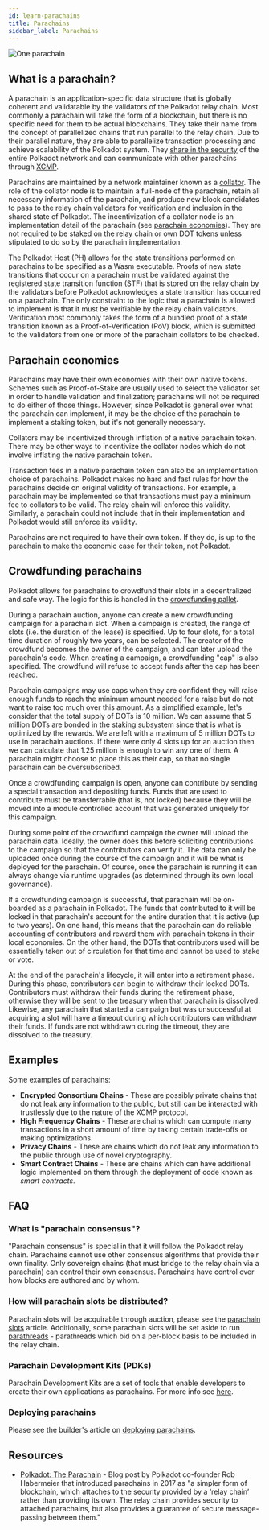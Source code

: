 ```yaml
---
id: learn-parachains
title: Parachains
sidebar_label: Parachains
---
```


![One parachain](assets/network/one_parachain.png)

## What is a parachain?

A parachain is an application-specific data structure that is globally coherent and validatable by the validators of the Polkadot relay chain. Most commonly a parachain will take the form of a blockchain, but there is no specific need for them to be actual blockchains. They take their name from the concept of parallelized chains that run parallel to the relay chain. Due to their parallel nature, they are able to parallelize transaction processing and achieve scalability of the Polkadot system. They [share in the security](learn-security) of the entire Polkadot network and can communicate with other parachains through [XCMP](learn-crosschain).

Parachains are maintained by a network maintainer known as a [collator](maintain-collator). The role of the collator node is to maintain a full-node of the parachain, retain all necessary information of the parachain, and produce new block candidates to pass to the relay chain validators for verification and inclusion in the shared state of Polkadot. The incentivization of a collator node is an implementation detail of the parachain (see [parachain economies](#parachain-economies)). They are not required to be staked on the relay chain or own DOT tokens unless stipulated to do so by the parachain implementation.

The Polkadot Host (PH) allows for the state transitions performed on parachains to be specified as a Wasm executable. Proofs of new state transitions that occur on a parachain must be validated against the registered state transition function (STF) that is stored on the relay chain by the validators before Polkadot acknowledges a state transition has occurred on a parachain. The only constraint to the logic that a parachain is allowed to implement is that it must be verifiable by the relay chain validators. Verification most commonly takes the form of a bundled proof of a state transition known as a Proof-of-Verification (PoV) block, which is submitted to the validators from one or more of the parachain collators to be checked.

## Parachain economies

Parachains may have their own economies with their own native tokens. Schemes such as Proof-of-Stake are usually used to select the validator set in order to handle validation and finalization; parachains will not be required to do either of those things. However, since Polkadot is general over what the parachain can implement, it may be the choice of the parachain to implement a staking token, but it's not generally necessary.

Collators may be incentivized through inflation of a native parachain token. There may be other ways to incentivize the collator nodes which do not involve inflating the native parachain token.

Transaction fees in a native parachain token can also be an implementation choice of parachains. Polkadot makes no hard and fast rules for how the parachains decide on original validity of transactions. For example, a parachain may be implemented so that transactions must pay a minimum fee to collators to be valid. The relay chain will enforce this validity. Similarly, a parachain could not include that in their implementation and Polkadot would still enforce its validity.

Parachains are not required to have their own token. If they do, is up to the parachain to make the economic case for their token, not Polkadot.

## Crowdfunding parachains

Polkadot allows for parachains to crowdfund their slots in a decentralized and safe way. The logic for this is handled in the [crowdfunding pallet](https://github.com/paritytech/polkadot/blob/master/runtime/common/src/crowdfund.rs).

During a parachain auction, anyone can create a new crowdfunding campaign for a parachain slot. When a campaign is created, the range of slots (i.e. the duration of the lease) is specified. Up to four slots, for a total time duration of roughly two years, can be selected. The creator of the crowdfund becomes the owner of the campaign, and can later upload the parachain's code. When creating a campaign, a crowdfunding "cap" is also specified. The crowdfund will refuse to accept funds after the cap has been reached.

Parachain campaigns may use caps when they are confident they will raise enough funds to reach the minimum amount needed for a raise but do not want to raise too much over this amount. As a simplified example, let's consider that the total supply of DOTs is 10 million. We can assume that 5 million DOTs are bonded in the staking subsystem since that is what is optimized by the rewards. We are left with a maximum of 5 million DOTs to use in parachain auctions. If there were only 4 slots up for an auction then we can calculate that 1.25 million is enough to win any one of them. A parachain might choose to place this as their cap, so that no single parachain can be oversubscribed.

Once a crowdfunding campaign is open, anyone can contribute by sending a special transaction and depositing funds. Funds that are used to contribute must be transferrable (that is, not locked) because they will be moved into a module controlled account that was generated uniquely for this campaign.

During some point of the crowdfund campaign the owner will upload the parachain data. Ideally, the owner does this before soliciting contributions to the campaign so that the contributors can verify it. The data can only be uploaded once during the course of the campaign and it will be what is deployed for the parachain. Of course, once the parachain is running it can always change via runtime upgrades (as determined through its own local governance).

If a crowdfunding campaign is successful, that parachain will be on-boarded as a parachain in Polkadot. The funds that contributed to it will be locked in that parachain's account for the entire duration that it is active (up to two years). On one hand, this means that the parachain can do reliable accounting of contributors and reward them with parachain tokens in their local economies. On the other hand, the DOTs that contributors used will be essentially taken out of circulation for that time and cannot be used to stake or vote.

At the end of the parachain's lifecycle, it will enter into a retirement phase. During this phase, contributors can begin to withdraw their locked DOTs. Contributors must withdraw their funds during the retirement phase, otherwise they will be sent to the treasury when that parachain is dissolved. Likewise, any parachain that started a campaign but was unsuccessful at acquiring a slot will have a timeout during which contributors can withdraw their funds. If funds are not withdrawn during the timeout, they are dissolved to the treasury.

## Examples

Some examples of parachains:

- **Encrypted Consortium Chains** - These are possibly private chains that do not leak any information to the public, but still can be interacted with trustlessly due to the nature of the XCMP protocol.
- **High Frequency Chains** - These are chains which can compute many transactions in a short amount of time by taking certain trade-offs or making optimizations.
- **Privacy Chains** - These are chains which do not leak any information to the public through use of novel cryptography.
- **Smart Contract Chains** - These are chains which can have additional logic implemented on them through the deployment of code known as _smart contracts_.

## FAQ

### What is "parachain consensus"?

"Parachain consensus" is special in that it will follow the Polkadot relay chain. Parachains cannot use other consensus algorithms that provide their own finality. Only sovereign chains (that must bridge to the relay chain via a parachain) can control their own consensus. Parachains have control over how blocks are authored and by whom.

### How will parachain slots be distributed?

Parachain slots will be acquirable through auction, please see the [parachain slots](learn-auction) article. Additionally, some parachain slots will be set aside to run [parathreads](learn-parathreads) - parathreads which bid on a per-block basis to be included in the relay chain.

### Parachain Development Kits (PDKs)

Parachain Development Kits are a set of tools that enable developers to create their own applications as parachains. For more info see [here](build-pdk).

### Deploying parachains

Please see the builder's article on [deploying parachains](build-deploy-parachains).

## Resources

- [Polkadot: The Parachain](https://medium.com/polkadot-network/polkadot-the-parachain-3808040a769a) - Blog post by Polkadot co-founder Rob Habermeier that introduced parachains in 2017 as "a simpler form of blockchain, which attaches to the security provided by a ‘relay chain’ rather than providing its own. The relay chain provides security to attached parachains, but also provides a guarantee of secure message-passing between them."
